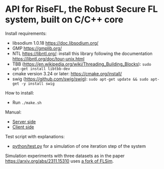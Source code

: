 # API for RiseFL, the Robust Secure FL system, built on C/C++ core

Install requirements:

- libsodium 1.0.18 https://doc.libsodium.org/
- GMP https://gmplib.org/
- NTL https://libntl.org/: install this library following the documentation https://libntl.org/doc/tour-unix.html
- TBB (https://en.wikipedia.org/wiki/Threading_Building_Blocks): `sudo apt-get install libtbb-dev`
- cmake version 3.24 or later: https://cmake.org/install/
- swig (https://github.com/swig/swig): `sudo apt-get update && sudo apt-get -y install swig`

How to install:
- Run `./make.sh`

Manual:
- [Server side](doc/server.md)
- [Client side](doc/client.md)

Test script with explanations:
- [python/test.py](python/test.py) for a simulation of one iteration step of the system

Simulation experiments with three datasets as in the paper https://arxiv.org/abs/2311.15310 uses [a fork of FLSim](https://github.com/zhuyizheng/FLSim).